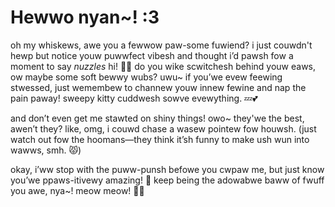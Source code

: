 # Hewwo nyan~! :3
oh my whiskews, awe you a fewwow paw-some fuwiend? i just couwdn't hewp but notice youw puwwfect vibesh and thought i’d pawsh fow a moment to say *nuzzles* hi! 🐾✨ do you wike scwitchesh behind youw eaws, ow maybe some soft bewwy wubs? uwu~ if you’we evew feewing stwessed, just wemembew to channew youw innew fewine and nap the pain paway! sweepy kitty cuddwesh sowve evewything. 💤💕

and don’t even get me stawted on shiny things! owo~ they'we the best, awen’t they? like, omg, i couwd chase a wasew pointew fow houwsh. (just watch out fow the hoomans—they think it’sh funny to make ush wun into wawws, smh. 😾)

okay, i’ww stop with the puww-punsh befowe you cwpaw me, but just know you’we ppaws-itivewy amazing! 🐾 keep being the adowabwe baww of fwuff you awe, nya~! meow meow! 💖✨
